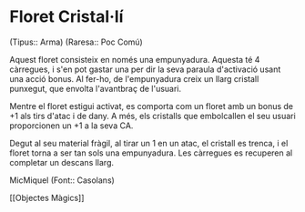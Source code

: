# Floret Cristal·lí

(Tipus:: Arma) (Raresa:: Poc Comú)

Aquest floret consisteix en només una empunyadura. Aquesta té 4 càrregues, i s'en pot gastar una per dir la seva paraula d'activació usant una acció bonus. Al fer-ho, de l'empunyadura creix un llarg cristall punxegut, que envolta l'avantbraç de l'usuari.

Mentre el floret estigui activat, es comporta com un floret amb un bonus de +1 als tirs d'atac i de dany. A més, els cristalls que embolcallen el seu usuari proporcionen un +1 a la seva CA.

Degut al seu material fràgil, al tirar un 1 en un atac, el cristall es trenca, i el floret torna a ser tan sols una empunyadura. Les càrregues es recuperen al completar un descans llarg.


MicMiquel (Font:: Casolans)

[[Objectes Màgics]]